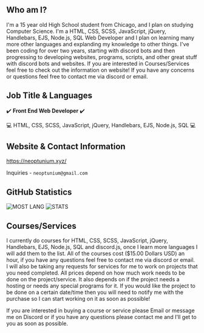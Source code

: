 ## Who am I?
I'm a 15 year old High School student from Chicago, and I plan on studying Computer Science. I'm a HTML, CSS, SCSS, JavaScript, jQuery, Handlebars, EJS, Node.js, SQL Web Developer and I plan on learning many more other languages and explanding my knowledge to other things. I've been coding for over two years, starting with discord bots and then progressing to developing websites, programs, scripts, and other great stuff with discord bots and websites. If you are interested in Courses/Services feel free to check out the information on website! If you have any concerns or questions feel free to contact me via discord or email.

## Job Title & Languages 
✔️ **Front End Web Developer** ✔️

💻 HTML, CSS, SCSS, JavaScript, jQuery, Handlebars, EJS, Node.js, SQL 💻

## Website & Contact Information 
https://neoptunium.xyz/

Inquiries - `neoptunium@gmail.com`

## GitHub Statistics
<img alt="MOST LANG" src="https://github-readme-stats.vercel.app/api/top-langs/?username=Neoptunium&layout=compact&theme=react">

<img alt="STATS" src="https://github-readme-stats.vercel.app/api?username=Neoptunium&show_icons=true&theme=react&hide=prs,issues">

## Courses/Services
I currently do courses for HTML, CSS, SCSS, JavaScript, jQuery, Handlebars, EJS, Node.js, SQL and discord.js, once I learn more languages I will add them to the list. All of the courses cost ($15.00 Dollars USD) an hour, if you have any questions feel free to contact me via discord or email. I will also be taking any requests for services for me to work on projects that you need completed. All prices depend on how much work needs to be done on the project/service. It also depends on if the project needs a hosting or needs any special programs for it. If you would like the project to be done on a certain date/time then you will need to notify me with the purchase so I can start working on it as soon as possible!

If you are interested in buying a course or service please Email or message me on Discord or if you have any questions please contact me and I'll get to you as soon as possible.

